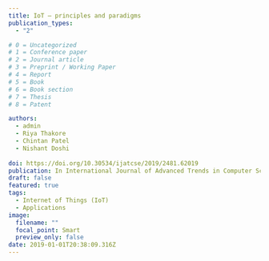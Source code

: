 ```yaml
---
title: IoT – principles and paradigms
publication_types:
  - "2"

# 0 = Uncategorized
# 1 = Conference paper
# 2 = Journal article
# 3 = Preprint / Working Paper
# 4 = Report
# 5 = Book
# 6 = Book section
# 7 = Thesis
# 8 = Patent

authors:
  - admin
  - Riya Thakore
  - Chintan Patel
  - Nishant Doshi
 
doi: https://doi.org/10.30534/ijatcse/2019/2481.62019
publication: In International Journal of Advanced Trends in Computer Science and Engineering 2019, 8(1.6), 153.
draft: false
featured: true
tags:
  - Internet of Things (IoT)
  - Applications 
image:
  filename: ""
  focal_point: Smart
  preview_only: false
date: 2019-01-01T20:38:09.316Z
---
```

